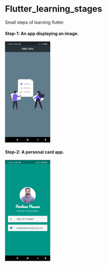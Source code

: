 # Flutter_learning_stages
Small steps of learning flutter.


#### Step-1: An app displaying an image.
<img
  src="/alpha_p/alpha_p.jpg"
  alt="Daily task app's screenshot"
  title="Daily Task app"
  style="display: inline-block; margin: 0 auto;width:150px;">
  
  #### Step-2: A personal card app.
<img
  src="/beta_p/beta_p.jpg"
  alt="Personal card app's screenshot"
  title="Personal card app"
  style="display: inline-block; margin: 0 auto;width:150px;">
